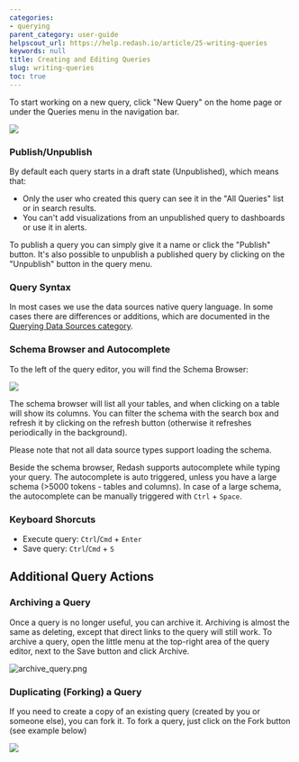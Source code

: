 ```yaml
---
categories:
- querying
parent_category: user-guide
helpscout_url: https://help.redash.io/article/25-writing-queries
keywords: null
title: Creating and Editing Queries
slug: writing-queries
toc: true
---
```

To start working on a new query, click "New Query" on the home page or under
the Queries menu in the navigation bar.

![](https://s3.amazonaws.com/helpscout.net/docs/assets/5877897f90336009736c5d9b/images/5a57bbbc042863193800e753/file-rzKFwqy8SP.gif)

###  Publish/Unpublish

By default each query starts in a draft state (Unpublished), which means that:

  * Only the user who created this query can see it in the "All Queries" list or in search results.
  * You can't add visualizations from an unpublished query to dashboards or use it in alerts.

To publish a query you can simply give it a name or click the "Publish"
button. It's also possible to unpublish a published query by clicking on the
"Unpublish" button in the query menu.

### Query Syntax

In most cases we use the data sources native query language. In some cases
there are differences or additions, which are documented in the [Querying Data
Sources category](http://help.redash.io/category/102-querying).

### Schema Browser and Autocomplete

To the left of the query editor, you will find the Schema Browser:

![](http://d33v4339jhl8k0.cloudfront.net/docs/assets/5877897f90336009736c5d9b/images/5a42799e0428631938004ad7/file-qJlSAp0sl0.png)

The schema browser will list all your tables, and when clicking on a table
will show its columns. You can filter the schema with the search box and
refresh it by clicking on the refresh button (otherwise it refreshes
periodically in the background).

Please note that not all data source types support loading the schema.

Beside the schema browser, Redash supports autocomplete while typing your
query. The autocomplete is auto triggered, unless you have a large schema
(>5000 tokens - tables and columns). In case of a large schema, the
autocomplete can be manually triggered with `Ctrl` \+ `Space`.

### Keyboard Shorcuts

  * Execute query: `Ctrl`/`Cmd` + `Enter`
  * Save query: `Ctrl`/`Cmd` + `S`

## Additional Query Actions

### Archiving a Query

Once a query is no longer useful, you can archive it. Archiving is almost the
same as deleting, except that direct links to the query will still work. To
archive a query, open the little menu at the top-right area of the query
editor, next to the Save button and click Archive.

![archive_query.png](https://github.com/getredash/website/blob/master/user-guide/assets/archive_query.png?raw=true)

### Duplicating (Forking) a Query

If you need to create a copy of an existing query (created by you or someone
else), you can fork it. To fork a query, just click on the Fork button (see
example below)

![](https://s3.amazonaws.com/helpscout.net/docs/assets/5877897f90336009736c5d9b/images/5a57c0f92c7d3a1943682776/file-GtsnSfIBTe.gif)

